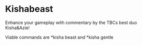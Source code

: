 # Kishabeast
Enhance your gameplay with commentary by the TBCs best duo Kisha&amp;Azie!

Viable commands are *kisha beast and *kisha gentle
